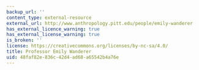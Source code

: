 ```yaml
---
backup_url: ''
content_type: external-resource
external_url: http://www.anthropology.pitt.edu/people/emily-wanderer
has_external_licence_warning: true
has_external_license_warning: true
is_broken: ''
license: https://creativecommons.org/licenses/by-nc-sa/4.0/
title: Professor Emily Wanderer
uid: 48faf82e-836c-42d4-ad68-a65542b4a76e
---
```

